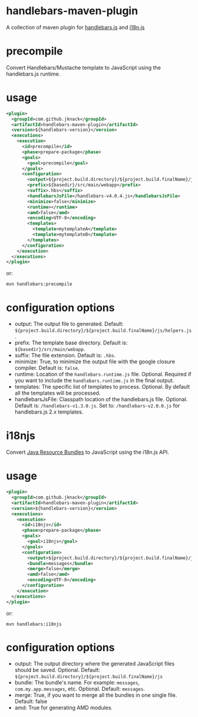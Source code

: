 handlebars-maven-plugin
======

A collection of maven plugin for [handlebars.js](http://handlebarsjs.com/) and [i18n.js](https://github.com/fnando/i18n-js)

precompile
======
Convert Handlebars/Mustache template to JavaScript using the handlebars.js runtime.

usage
======

```xml
<plugin>
  <groupId>com.github.jknack</groupId>
  <artifactId>handlebars-maven-plugin</artifactId>
  <version>${handlebars-version}</version>
  <executions>
    <execution>
      <id>precompile</id>
      <phase>prepare-package</phase>
      <goals>
        <goal>precompile</goal>
      </goals>
      <configuration>
        <output>${project.build.directory}/${project.build.finalName}/js/helpers.js</output>
        <prefix>${basedir}/src/main/webapp</prefix>
        <suffix>.hbs</suffix>
        <handlebarsJsFile>/handlebars-v4.0.4.js</handlebarsJsFile>
        <minimize>false</minimize>
        <runtime></runtime>
        <amd>false</amd>
        <encoding>UTF-8</encoding>
        <templates>
          <template>mytemplateA</template>
          <template>mytemplateB</template>
        </templates>
      </configuration>
    </execution>
  </executions>
</plugin>
```

or:

```
mvn handlebars:precompile
```

configuration options
======

* output: The output file to generated. Default: ```${project.build.directory}/${project.build.finalName}/js/helpers.js```.
* prefix: The template base directory. Default is: ```${basedir}/src/main/webapp```.
* suffix: The file extension. Default is: ```.hbs```.
* minimize: True, to minimize the output file with the google closure compiler. Default is: ```false```.
* runtime: Location of the ```handlebars.runtime.js``` file. Optional. Required if you want to include the ```handlebars.runtime.js``` in the final output.
* templates: The specific list of templates to process. Optional. By default all the templates will be processed.
* handlebarsJsFile: Classpath location of the handlebars.js file. Optional. Default is: ```/handlebars-v1.3.0.js```. Set to: ```/handlebars-v2.0.0.js``` for handlebars.js 2.x templates.

i18njs
======
Convert [Java Resource Bundles](docs.oracle.com/javase/6/docs/api/java/util/ResourceBundle.html) to JavaScript using the i18n.js API.

usage
======

```xml
<plugin>
  <groupId>com.github.jknack</groupId>
  <artifactId>handlebars-maven-plugin</artifactId>
  <version>${handlebars-version}</version>
  <executions>
    <execution>
      <id>i18njs</id>
      <phase>prepare-package</phase>
      <goals>
        <goal>i18njs</goal>
      </goals>
      <configuration>
        <output>${project.build.directory}/${project.build.finalName}/js</output>
        <bundle>messages</bundle>
        <merge>false</merge>
        <amd>false</amd>
        <encoding>UTF-8</encoding>
      </configuration>
    </execution>
  </executions>
</plugin>
```

or:

```
mvn handlebars:i18njs
```

configuration options
======

* output: The output directory where the generated JavaScript files should be saved. Optional. Default: ```${project.build.directory}/${project.build.finalName}/js```
* bundle: The bundle's name. For example: ```messages```, ```com.my.app.messages```, etc. Optional. Default: ```messages```.
* merge: True, if you want to merge all the bundles in one single file. Default: false
* amd: True for generating AMD modules.

